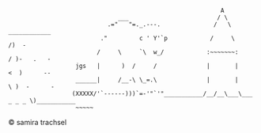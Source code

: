                                                                 A
                                   ___                         / \
                                .="   "=._.---.               /   \              ____________
                              ."         c ' Y'`p            /     \            /)  -
                             /     \     `\  w_/            :~~~~~~~:          / )-   .   -
                       jgs   |      )  /     /              |       |         <  )      -- 
                       ______|     /__-\ \_=.\              |       |          \ )  -      -
                      (XXXXX/'`------)))`=-'"`'"___________/__/__\___\___ _ _ _ \)___________
                       ~~~~~


© samira trachsel
